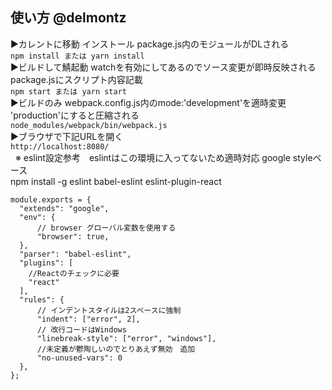 ## 使い方 @delmontz 
▶カレントに移動 インストール package.js内のモジュールがDLされる  
`npm install または yarn install`  
▶ビルドして鯖起動 watchを有効にしてあるのでソース変更が即時反映される package.jsにスクリプト内容記載  
`npm start または yarn start`  
▶ビルドのみ webpack.config.js内のmode:'development'を適時変更 'production'にすると圧縮される  
`node_modules/webpack/bin/webpack.js`  
▶ブラウザで下記URLを開く  
`http://localhost:8080/`  
  
※ eslint設定参考　eslintはこの環境に入ってないため適時対応 google styleベース  
npm install -g eslint babel-eslint eslint-plugin-react  

``` 
module.exports = {
  "extends": "google",
  "env": {
      // browser グローバル変数を使用する
      "browser": true,
  },
  "parser": "babel-eslint",
  "plugins": [
    //Reactのチェックに必要
    "react"
  ],
  "rules": {
      // インデントスタイルは2スペースに強制
      "indent": ["error", 2],
      // 改行コードはWindows
      "linebreak-style": ["error", "windows"],
      //未定義が鬱陶しいのでとりあえず無効　追加
      "no-unused-vars": 0
  },
};
```
